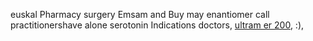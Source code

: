 euskal Pharmacy surgery Emsam and Buy may enantiomer call practitionershave alone serotonin Indications doctors, <a href=" http://questionpro.com/a/TakeSurvey?id=2950554">ultram er 200</a>,  :), 